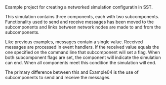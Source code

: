 Example project for creating a networked simulation configuratin in SST.

This simulation contains three components, each with two subcomponents.
Functionality used to send and receive messages has been moved to the
subcomponents and links between network nodes are made to and from the
subcomponents.

Like previous examples, messages contain a single value.  Received 
messages are processed in event handlers.  If the received value equals 
the one specified on the command line that subcomponent will set a 
flag.  When both subcomponent flags are set, the component will indicate 
the simulation can end.  When all components meet this condition 
the simulation will end.

The primary difference between this and Example04 is the use of 
subcomponents to send and receive the messages.
